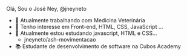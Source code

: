 Olá, Sou o José Ney, @jneyneto

- 🔭 Atualmente trabalhando com Medicina Veterinária 
- 👯 Tenho interesse em Front-end, HTML, CSS, JavaScript ... 
- 🌱 Atualmente estou estudando javascript, HTML e CSS... 
    -   jneyneto/ash-movimentacao
- 📚 Estudante de desenvolvimento de software na Cubos Academy 

<!--
**jneyneto/Jneyneto** is a ✨ _special_ ✨ repository because its `README.md` (this file) appears on your GitHub profile.

Here are some ideas to get you started:

- 🔭 I’m currently working on ...
- 🌱 I’m currently learning ...
- 👯 I’m looking to collaborate on ...
- 🤔 I’m looking for help with ...
- 💬 Ask me about ...
- 📫 How to reach me: ...
- 😄 Pronouns: ...
- ⚡ Fun fact: ...
-->
